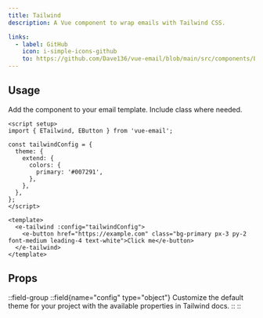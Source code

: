 ```yaml
---
title: Tailwind
description: A Vue component to wrap emails with Tailwind CSS.

links:
  - label: GitHub
    icon: i-simple-icons-github
    to: https://github.com/Dave136/vue-email/blob/main/src/components/ETailwind.vue
---
```



## Usage
Add the component to your email template. Include class where needed.

```vue
<script setup>
import { ETailwind, EButton } from 'vue-email';

const tailwindConfig = {
  theme: {
    extend: {
      colors: {
        primary: '#007291',
      },
    },
  },
};
</script>

<template>
  <e-tailwind :config="tailwindConfig">
    <e-button href="https://example.com" class="bg-primary px-3 py-2 font-medium leading-4 text-white">Click me</e-button>
  </e-tailwind>
</template>
```

## Props

::field-group
  ::field{name="config" type="object"}
  Customize the default theme for your project with the available properties in Tailwind docs.
  ::
::

